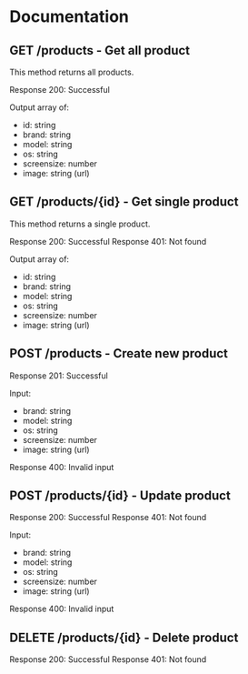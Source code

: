 # Documentation


## GET /products - Get all product
This method returns all products.

Response 200: Successful

Output array of:
 - id: string
 - brand: string
 - model: string
 - os: string
 - screensize: number
 - image: string (url)


## GET /products/{id} - Get single product
This method returns a single product.

Response 200: Successful
Response 401: Not found

Output array of:
 - id: string
 - brand: string
 - model: string
 - os: string
 - screensize: number
 - image: string (url)

## POST /products - Create new product
Response 201: Successful

Input:
 - brand: string
 - model: string
 - os: string
 - screensize: number
 - image: string (url)

Response 400: Invalid input

## POST /products/{id} - Update product
Response 200: Successful
Response 401: Not found

Input:
 - brand: string
 - model: string
 - os: string
 - screensize: number
 - image: string (url)

Response 400: Invalid input

## DELETE /products/{id} - Delete product
Response 200: Successful
Response 401: Not found